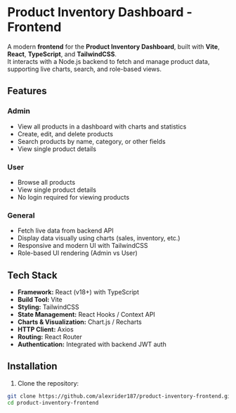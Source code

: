 # Product Inventory Dashboard - Frontend

A modern **frontend** for the **Product Inventory Dashboard**, built with **Vite**, **React**, **TypeScript**, and **TailwindCSS**.  
It interacts with a Node.js backend to fetch and manage product data, supporting live charts, search, and role-based views.

## Features

### Admin
- View all products in a dashboard with charts and statistics
- Create, edit, and delete products
- Search products by name, category, or other fields
- View single product details

### User
- Browse all products
- View single product details
- No login required for viewing products

### General
- Fetch live data from backend API
- Display data visually using charts (sales, inventory, etc.)
- Responsive and modern UI with TailwindCSS
- Role-based UI rendering (Admin vs User)

## Tech Stack

- **Framework:** React (v18+) with TypeScript
- **Build Tool:** Vite
- **Styling:** TailwindCSS
- **State Management:** React Hooks / Context API
- **Charts & Visualization:** Chart.js / Recharts
- **HTTP Client:** Axios
- **Routing:** React Router
- **Authentication:** Integrated with backend JWT auth

## Installation

1. Clone the repository:

```bash
git clone https://github.com/alexrider187/product-inventory-frontend.git
cd product-inventory-frontend
